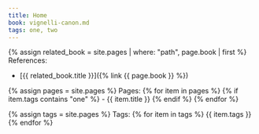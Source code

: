 ```yaml
---
title: Home
book: vignelli-canon.md
tags: one, two
---
```

{% assign related_book = site.pages | where: "path", page.book | first %}
References:
- [{{ related_book.title }}]({% link {{ page.book }} %})

{% assign pages = site.pages %}
Pages:
{% for item in pages %}
    {% if item.tags contains "one" %}
    - {{ item.title }}
    {% endif %}
{% endfor %}

{% assign tags = site.pages %}
Tags: 
{% for item in tags %}
    {{ item.tags }}
{% endfor %}